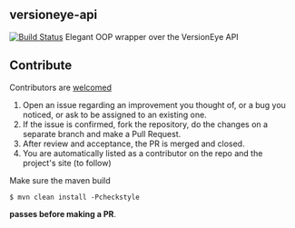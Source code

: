 ## versioneye-api
[![Build Status](https://travis-ci.org/decorators-squad/versioneye-api.svg?branch=master)](https://travis-ci.org/decorators-squad/versioneye-api)
Elegant OOP wrapper over the VersionEye API

## Contribute

Contributors are [welcomed](http://www.amihaiemil.com/2016/12/30/becoming-a-contributor.html)

1. Open an issue regarding an improvement you thought of, or a bug you noticed, or ask to be assigned to an existing one.
2. If the issue is confirmed, fork the repository, do the changes on a separate branch and make a Pull Request.
3. After review and acceptance, the PR is merged and closed.
4. You are automatically listed as a contributor on the repo and the project's site (to follow)

Make sure the maven build

``$ mvn clean install -Pcheckstyle``

**passes before making a PR**. 
